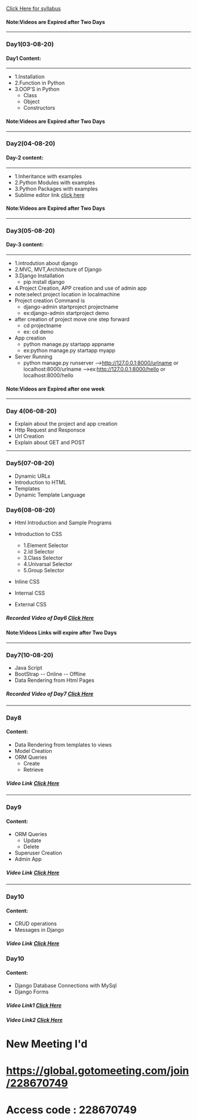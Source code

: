 [Click Here for syllabus](https://drive.google.com/file/d/1OnBUWHxKIa0ixTU8uKrWTGCE7HB3PbGl/view)




#### Note:Videos are Expired after Two Days
_____
### Day1(03-08-20)
#### Day1 Content:
_____
- 1.Installation
- 2.Function in Python 
- 3.OOP'S in Python
  - Class
  - Object
  - Constructors

#### Note:Videos are Expired after Two Days

____
### Day2(04-08-20)
#### Day-2 content:
_____

- 1.Inheritance with examples
- 2.Python Modules with examples
- 3.Python Packages with examples
- Sublime editor link [click here](https://www.sublimetext.com/3)
#### Note:Videos are Expired after Two Days
____

### Day3(05-08-20)
#### Day-3 content:
_____
- 1.introdution about django
- 2.MVC, MVT,Architecture of Django
- 3.Django Installation 
   - pip install django
- 4.Project Creation, APP creation and use of
admin app
 - note:select project location in localmachine
  - Project creation Command is 
    - django-admin startproject projectname
    - ex:django-admin startproject demo
  - after creation of project move one step forward 
      - cd projectname
      - ex: cd demo
  - App creation
      - python manage.py startapp appname
      - ex:python manage.py startapp myapp
  - Server Running
      - python manage.py runserver
        -->http://127.0.0.1:8000/urlname or localhost:8000/urlname
        -->ex:http://127.0.0.1:8000/hello or localhost:8000/hello

#### Note:Videos are Expired after one week
___
### Day 4(06-08-20)
- Explain about the project and app creation
- Http Request and Responsce
- Url Creation
- Explain about GET and POST



___
### Day5(07-08-20)

- Dynamic URLs
- Introduction to HTML
- Templates
- Dynamic Template Language


### Day6(08-08-20)
- Html Introduction and Sample Programs
- Introduction to CSS
  - 1.Element Selector
  - 2.Id Selector
  - 3.Class Selector
  - 4.Univarsal Selector
  - 5.Group Selector


- Inline CSS

- Internal CSS

- External CSS

##### Recorded Video of Day6 [Click Here](https://transcripts.gotomeeting.com/#/s/fba0abfc092e0fa8869ddae52c3c94de0beb10017caeee2a85a84dac8fe1648e)

#### Note:Videos Links will expire after Two Days

____
### Day7(10-08-20)
- Java Script
- BootStrap
  -- Online
  -- Offline
- Data Rendering from Html Pages
##### Recorded Video of Day7 [Click Here](https://transcripts.gotomeeting.com/#/s/c1457bba03194aab17134587924fe6c7fefcb9cd5b30bf63770d7775355f0563)

___

### Day8
#### Content:
- Data Rendering from templates to views
- Model Creation
- ORM Queries
  - Create
  - Retrieve
##### Video Link [Click Here](https://transcripts.gotomeeting.com/#/s/8f046b42a0434fcef2d1f43a95e8c80fc67fdb273da7c0312517c0af30120a6d)
______
### Day9
#### Content:
- ORM Queries
  - Update
  - Delete
- Superuser Creation
- Admin App
##### Video Link [Click Here](https://transcripts.gotomeeting.com/#/s/cea51a37f3e59d24a41f05dd1962714a15976ef72089c4f0d547b63c7b90b0dd)
_______
### Day10
#### Content:
- CRUD operations 
- Messages in Django
##### Video Link [Click Here](https://transcripts.gotomeeting.com/#/s/b90f783de55f537b1eb10775c5f8151b16bac16f9373fcc2e2655ae7c8fcf6df)

### Day10
#### Content:
- Django Database Connections with MySql
- Django Forms
##### Video Link1 [Click Here](https://transcripts.gotomeeting.com/#/s/a79c5957c0b396969cb92b1f627faac3e00768d3e1a7e8bbf0d8c8c497e93584)
##### Video Link2 [Click Here](https://transcripts.gotomeeting.com/#/s/727551a4eafd0b1cdf9979406041b1018cfc717f10fd1cf1b01a350f393368a5)

# New Meeting I'd

# https://global.gotomeeting.com/join/228670749

# Access code : 228670749
